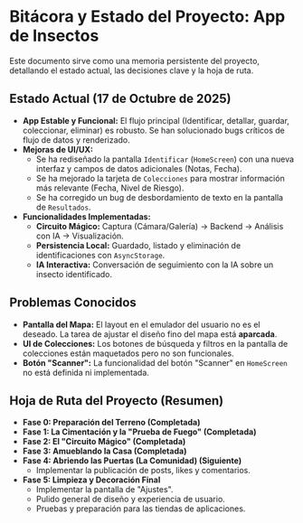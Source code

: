 # Bitácora y Estado del Proyecto: App de Insectos

Este documento sirve como una memoria persistente del proyecto, detallando el estado actual, las decisiones clave y la hoja de ruta.

## Estado Actual (17 de Octubre de 2025)

- **App Estable y Funcional:** El flujo principal (Identificar, detallar, guardar, coleccionar, eliminar) es robusto. Se han solucionado bugs críticos de flujo de datos y renderizado.
- **Mejoras de UI/UX:**
    - Se ha rediseñado la pantalla `Identificar` (`HomeScreen`) con una nueva interfaz y campos de datos adicionales (Notas, Fecha).
    - Se ha mejorado la tarjeta de `Colecciones` para mostrar información más relevante (Fecha, Nivel de Riesgo).
    - Se ha corregido un bug de desbordamiento de texto en la pantalla de `Resultados`.
- **Funcionalidades Implementadas:**
    - **Circuito Mágico:** Captura (Cámara/Galería) -> Backend -> Análisis con IA -> Visualización.
    - **Persistencia Local:** Guardado, listado y eliminación de identificaciones con `AsyncStorage`.
    - **IA Interactiva:** Conversación de seguimiento con la IA sobre un insecto identificado.

## Problemas Conocidos

- **Pantalla del Mapa:** El layout en el emulador del usuario no es el deseado. La tarea de ajustar el diseño fino del mapa está **aparcada**.
- **UI de Colecciones:** Los botones de búsqueda y filtros en la pantalla de colecciones están maquetados pero no son funcionales.
- **Botón "Scanner":** La funcionalidad del botón "Scanner" en `HomeScreen` no está definida ni implementada.

## Hoja de Ruta del Proyecto (Resumen)

- **Fase 0: Preparación del Terreno (Completada)**
- **Fase 1: La Cimentación y la "Prueba de Fuego" (Completada)**
- **Fase 2: El "Circuito Mágico" (Completada)**
- **Fase 3: Amueblando la Casa (Completada)**
- **Fase 4: Abriendo las Puertas (La Comunidad) (Siguiente)**
    - Implementar la publicación de posts, likes y comentarios.
- **Fase 5: Limpieza y Decoración Final**
    - Implementar la pantalla de "Ajustes".
    - Pulido general de diseño y experiencia de usuario.
    - Pruebas y preparación para las tiendas de aplicaciones.